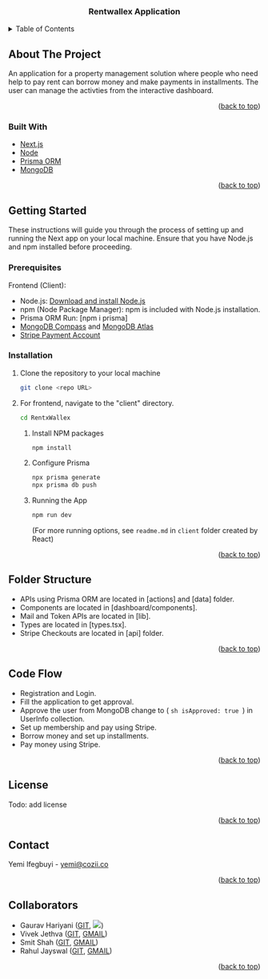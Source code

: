 <a name="readme-top"></a>


<!-- PROJECT LOGO -->
<br />
<div align="center">

  <h3 align="center">Rentwallex Application</h3>

 
</div>



<!-- TABLE OF CONTENTS -->
<details>
  <summary>Table of Contents</summary>
  <ol>
    <li>
      <a href="#about-the-project">About The Project</a>
      <ul>
        <li><a href="#built-with">Built With</a></li>
      </ul>
    </li>
    <li>
      <a href="#getting-started">Getting Started</a>
      <ul>
        <li><a href="#prerequisites">Prerequisites</a></li>
        <li><a href="#installation">Installation</a></li>
      </ul>
    </li>
    <li><a href="#license">License</a></li>
    <li><a href="#contact">Contact</a></li>
    <li><a href="#collaborators">Collaborators</a></li>
  </ol>
</details>



<!-- ABOUT THE PROJECT -->
## About The Project

An application for a property management solution where people who need help to pay rent can borrow money and make payments in installments. The user can manage the activties from the interactive dashboard.


<p align="right">(<a href="#readme-top">back to top</a>)</p>


### Built With

* [Next.js](https://nextjs.org/)
* [Node](https://nodejs.org/en)
* [Prisma ORM](https://www.prisma.io/)
* [MongoDB](https://www.mongodb.com/)


<p align="right">(<a href="#readme-top">back to top</a>)</p>



<!-- GETTING STARTED -->
## Getting Started

These instructions will guide you through the process of setting up and running the Next app on your local machine. Ensure that you have Node.js and npm installed before proceeding.

### Prerequisites
Frontend (Client):
* Node.js: [Download and install Node.js](https://nodejs.org/en)
* npm (Node Package Manager): npm is included with Node.js installation.
* Prisma ORM Run: [npm i prisma]
* [MongoDB Compass](https://www.mongodb.com/products/tools/compass) and [ MongoDB Atlas](https://www.mongodb.com/atlas)
* [Stripe Payment Account](https://stripe.com/en-ca)

### Installation

1. Clone the repository to your local machine
    ```sh
    git clone <repo URL>
    ```
2. For frontend, navigate to the "client" directory.
   ```sh
   cd RentxWallex
   ```
    1. Install NPM packages
        ```sh
        npm install
        ```
    2. Configure Prisma
        ```sh
        npx prisma generate
        npx prisma db push
        ```
    3. Running the App
       ```sh
       npm run dev
       ```
        (For more running options, see `readme.md` in `client` folder created by React)



<p align="right">(<a href="#readme-top">back to top</a>)</p>

## Folder Structure

* APIs using Prisma ORM are located in [actions] and [data] folder.
* Components are located in [dashboard/components].
* Mail and Token APIs are located in [lib].
* Types are located in [types.tsx].
* Stripe Checkouts are located in [api] folder.

<p align="right">(<a href="#readme-top">back to top</a>)</p>

## Code Flow

* Registration and Login.
* Fill the application to get approval.
* Approve the user from MongoDB change to ( ```sh
       isApproved: true
       ```) in UserInfo collection.
* Set up membership and pay using Stripe.
* Borrow money and set up installments.
* Pay money using Stripe.

<p align="right">(<a href="#readme-top">back to top</a>)</p>

<!-- LICENSE -->
## License
Todo: add license
<!-- Distributed under the MIT License. See `LICENSE.txt` for more information. -->

<p align="right">(<a href="#readme-top">back to top</a>)</p>



<!-- CONTACT -->
## Contact

Yemi Ifegbuyi - yemi@cozii.co



<p align="right">(<a href="#readme-top">back to top</a>)</p>



<!-- CONTACT -->
## Collaborators

- Gaurav Hariyani ([GIT](https://github.com/RagnarGV), <a href="mailto:gauravhariyani12.gh@gmail.com?"><img src="https://img.shields.io/badge/gmail-%23DD0031.svg?&style=for-the-badge&logo=gmail&logoColor=white"/></a>)
- Vivek Jethva ([GIT](https://github.com/vivekhjtv), [GMAIL](mailto:vivekhjtv18@gmail.com ))
- Smit Shah ([GIT](https://github.com/SmitShah2001), [GMAIL](mailto:smitdshah1901@gmail.com ))
- Rahul Jayswal ([GIT](https://github.com/Rahul21j), [GMAIL](mailto:rahul1353rkj@gmail.com))




<p align="right">(<a href="#readme-top">back to top</a>)</p>

